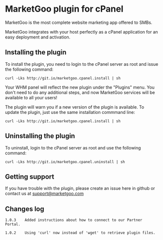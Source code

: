 MarketGoo plugin for cPanel
===========================

MarketGoo is the most complete website marketing app offered to SMBs.

MarketGoo integrates with your host perfectly as a cPanel application for an easy deployment and activation.

Installing the plugin
---------------------

To install the plugin, you need to login to the cPanel server as root and issue the following command:

    curl -Lks http://git.io/marketgoo.cpanel.install | sh

Your WHM panel will reflect the new plugin under the "Plugins" menu. You don't need to do any additional steps, and now MarketGoo services will be available to all your users!

The plugin will warn you if a new version of the plugin is available. To update the plugin, just use the same installation commmand line:

    curl -Lks http://git.io/marketgoo.cpanel.install | sh


Uninstalling the plugin
-----------------------

To uninstall, login to the cPanel server as root and use the following command:

    curl -Lks http://git.io/marketgoo.cpanel.uninstall | sh


Getting support
---------------

If you have trouble with the plugin, please create an issue here in github or contact us at support@marketgoo.com


Changes log
-----------

    1.0.3    Added instructions about how to connect to our Partner Portal.

    1.0.2    Using 'curl' now instead of 'wget' to retrieve plugin files.


